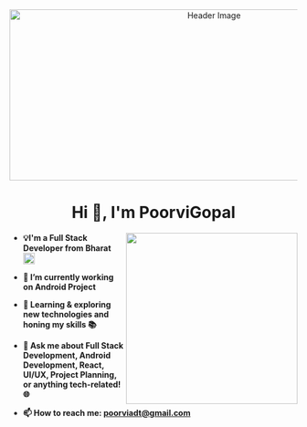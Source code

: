 <div align="center">
  <img src="https://github.blog/wp-content/uploads/2020/12/102393310-07478b80-3f8d-11eb-84eb-392d555ebd29.png?resize=1200%2C630" alt="Header Image" width="700px" height="300px">
</div>

<h1 align="center">Hi 👋, I'm PoorviGopal</h1>
<img align="right" src="https://user-images.githubusercontent.com/55389276/140866485-8fb1c876-9a8f-4d6a-98dc-08c4981eaf70.gif" width="300">

- **💡I'm a Full Stack Developer from Bharat** <img src="https://github.com/PoorviGopal/poorviGopal/assets/73510047/e7d2bd39-3aa4-4e9e-b7f4-4fccff3485b8" width="20">

- **🔭 I’m currently working on Android Project**

- **🌱 Learning & exploring new technologies and honing my skills 📚**

- **💬 Ask me about Full Stack Development, Android Development, React, UI/UX, Project Planning, or anything tech-related! 🌐**

- **📫 How to reach me: poorviadt@gmail.com**
